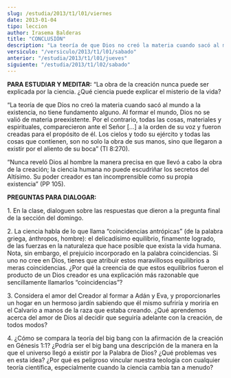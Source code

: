 ```yaml
---
slug: /estudia/2013/t1/l01/viernes
date: 2013-01-04
tipo: leccion
author: Irasema Balderas
title: "CONCLUSIÓN"
description: "La teoría de que Dios no creó la materia cuando sacó al mundo a la existencia,  no tiene fundamento alguno. Al formar el mundo, Dios no se valió de materia  preexistente. Por el contrario, todas las cosas, materiales y espirituales,  comparecieron ante el Señor [...] a la orde..."
versiculo: "/versiculo/2013/t1/l01/sabado"
anterior: "/estudia/2013/t1/l01/jueves"
siguiente: "/estudia/2013/t1/l02/sabado"
---
```


**PARA ESTUDIAR Y MEDITAR:** “La obra de la creación nunca puede ser explicada por la ciencia. ¿Qué ciencia puede explicar el misterio de la vida?

“La teoría de que Dios no creó la materia cuando sacó al mundo a la existencia, no tiene fundamento alguno. Al formar el mundo, Dios no se valió de materia preexistente. Por el contrario, todas las cosas, materiales y espirituales, comparecieron ante el Señor [...] a la orden de su voz y fueron creadas para el propósito de él. Los cielos y todo su ejército y todas las cosas que contienen, son no solo la obra de sus manos, sino que llegaron a existir por el aliento de su boca” (TI 8:270).

“Nunca reveló Dios al hombre la manera precisa en que llevó a cabo la obra de la creación; la ciencia humana no puede escudriñar los secretos del Altísimo. Su poder creador es tan incomprensible como su propia existencia” (PP 105).

**PREGUNTAS PARA DIALOGAR:**

1\. En la clase, dialoguen sobre las respuestas que dieron a la pregunta final de la sección del domingo.

2\. La ciencia habla de lo que llama “coincidencias antrópicas” (de la palabra griega, ánthropos, hombre): el delicadísimo equilibrio, finamente logrado, de las fuerzas en la naturaleza que hace posible que exista la vida humana. Nota, sin embargo, el prejuicio incorporado en la palabra coincidencias. Si uno no cree en Dios, tienes que atribuir estos maravillosos equilibrios a meras coincidencias. ¿Por qué la creencia de que estos equilibrios fueron el producto de un Dios creador es una explicación más razonable que sencillamente llamarlos “coincidencias”?

3\. Considera el amor del Creador al formar a Adán y Eva, y proporcionarles un hogar en un hermoso jardín sabiendo que él mismo sufriría y moriría en el Calvario a manos de la raza que estaba creando. ¿Qué aprendemos acerca del amor de Dios al decidir que seguiría adelante con la creación, de todos modos?

4\. ¿Cómo se compara la teoría del big bang con la afirmación de la creación en Génesis 1:1? ¿Podría ser el big bang una descripción de la manera en la que el universo llegó a existir por la Palabra de Dios? ¿Qué problemas ves en esta idea? ¿Por qué es peligroso vincular nuestra teología con cualquier teoría científica, especialmente cuando la ciencia cambia tan a menudo?
